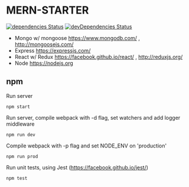 # MERN-STARTER
[![dependencies Status](https://david-dm.org/Qcza/mern-starter/status.svg)](https://david-dm.org/Qcza/mern-starter)
[![devDependencies Status](https://david-dm.org/Qcza/mern-starter/dev-status.svg)](https://david-dm.org/Qcza/mern-starter?type=dev)

- Mongo w/ mongoose https://www.mongodb.com/ , http://mongoosejs.com/
- Express https://expressjs.com/
- React w/ Redux https://facebook.github.io/react/ , http://reduxjs.org/
- Node https://nodejs.org

## npm
Run server
```npm
npm start
```

Run server, compile webpack with -d flag, set watchers and add logger middleware
```npm
npm run dev
```

Compile webpack with -p flag and set NODE_ENV on 'production'
```npm
npm run prod
```

Run unit tests, using Jest (https://facebook.github.io/jest/)
```npm
npm test
```